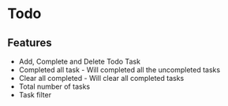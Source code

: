 # Todo

## Features

- Add, Complete and Delete Todo Task
- Completed all task - Will completed all the uncompleted tasks
- Clear all completed - Will clear all completed tasks
- Total number of tasks
- Task filter

